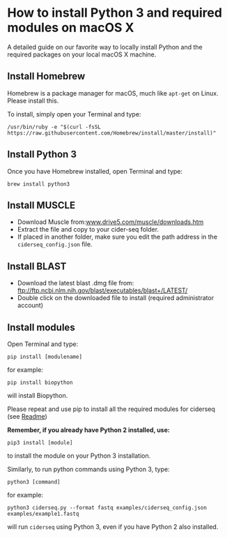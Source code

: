 # How to install Python 3 and required modules on macOS X

A detailed guide on our favorite way to locally install Python and the required packages on your local macOS X machine. 

## Install Homebrew

Homebrew is a package manager for macOS, much like `apt-get` on Linux. Please install this. 

To install, simply open your Terminal and type:
```
/usr/bin/ruby -e "$(curl -fsSL https://raw.githubusercontent.com/Homebrew/install/master/install)"
```

## Install Python 3

Once you have Homebrew installed, open Terminal and type:

```
brew install python3
```

## Install MUSCLE
* Download Muscle from:www.drive5.com/muscle/downloads.htm
* Extract the file and copy to your cider-seq folder.
* If placed in another folder, make sure you edit the path address in the `ciderseq_config.json` file.

## Install BLAST
* Download the latest blast .dmg file from: ftp://ftp.ncbi.nlm.nih.gov/blast/executables/blast+/LATEST/
* Double click on the downloaded file to install (required administrator account)

## Install modules

Open Terminal and type:

```
pip install [modulename]
```

for example:

```
pip install biopython
```

will install Biopython.

Please repeat and use pip to install all the required modules for ciderseq (see [Readme](readme.md))


**Remember, if you already have Python 2 installed, use:**

```
pip3 install [module]
```

to install the module on your Python 3 installation. 

Similarly, to run python commands using Python 3, type:

```
python3 [command]
```

for example:

```
python3 ciderseq.py --format fastq examples/ciderseq_config.json examples/example1.fastq
```

will run `ciderseq` using Python 3, even if you have Python 2 also installed. 
